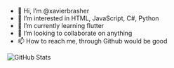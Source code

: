 - 👋 Hi, I’m @xavierbrasher
- 👀 I’m interested in HTML, JavaScript, C#, Python
- 🌱 I’m currently learning flutter 
- 💞️ I’m looking to collaborate on anything
- 📫 How to reach me, through Github would be good

![GitHub Stats](https://github-readme-stats.vercel.app/api?username=xavierbrasher&theme=radical)

<!---
xavierbrasher/xavierbrasher is a ✨ special ✨ repository because its `README.md` (this file) appears on your GitHub profile.
You can click the Preview link to take a look at your changes.
--->
